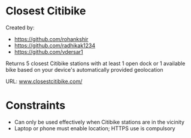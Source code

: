 # Closest Citibike

Created by:
- https://github.com/rohankshir
- https://github.com/radhikak1234
- https://github.com/vdersar1



Returns 5 closest Citibike stations with at least 1 open dock or 1 available bike based on your device's automatically provided geolocation

URL: www.closestcitibike.com/

# Constraints
 * Can only be used effectively when Citibike stations are in the vicinity
 * Laptop or phone must enable location; HTTPS use is compulsory
